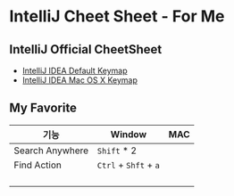 # IntelliJ Cheet Sheet - For Me

## IntelliJ Official CheetSheet
- [IntelliJ IDEA Default Keymap](https://resources.jetbrains.com/assets/products/intellij-idea/IntelliJIDEA_ReferenceCard.pdf)
- [IntelliJ IDEA Mac OS X Keymap](https://resources.jetbrains.com/assets/products/intellij-idea/IntelliJIDEA_ReferenceCard_mac.pdf)

## My Favorite
| 기능 | Window | MAC |
|--------|--------|--------|
|Search Anywhere|`Shift` * 2||
|Find Action|`Ctrl` + `Shft` + `a`||
||||
||||
||||
||||
